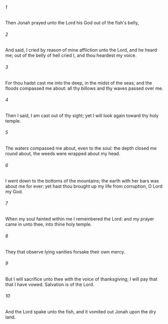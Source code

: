 ###### 1
Then Jonah prayed unto the Lord his God out of the fish's belly,

###### 2
And said, I cried by reason of mine affliction unto the Lord, and he heard me; out of the belly of hell cried I, and thou heardest my voice.

###### 3
For thou hadst cast me into the deep, in the midst of the seas; and the floods compassed me about: all thy billows and thy waves passed over me.

###### 4
Then I said, I am cast out of thy sight; yet I will look again toward thy holy temple.

###### 5
The waters compassed me about, even to the soul: the depth closed me round about, the weeds were wrapped about my head.

###### 6
I went down to the bottoms of the mountains; the earth with her bars was about me for ever: yet hast thou brought up my life from corruption, O Lord my God.

###### 7
When my soul fainted within me I remembered the Lord: and my prayer came in unto thee, into thine holy temple.

###### 8
They that observe lying vanities forsake their own mercy.

###### 9
But I will sacrifice unto thee with the voice of thanksgiving; I will pay that that I have vowed. Salvation is of the Lord.

###### 10
And the Lord spake unto the fish, and it vomited out Jonah upon the dry land.

